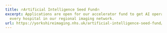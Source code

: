 ```yaml
---
title: 🔥Artificial Intelligence Seed Fund🔥
excerpt: Applications are open for our accelerator fund to get AI operational in
  every hospital in our regional imaging network.
url: https://yorkshireimaging.nhs.uk/artificial-intelligence-seed-fund/
---
```

